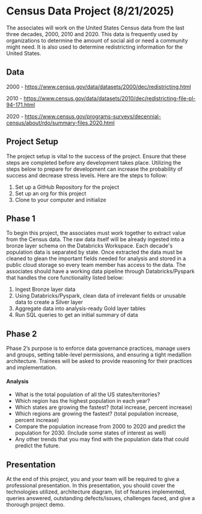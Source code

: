 # Census Data Project (8/21/2025)

The associates will work on the United States Census data from the last three decades, 2000, 2010 and 2020. This data is frequently used by organizations to determine the amount of social aid or need a community might need. It is also used to determine redistricting information for the United States. 

## Data
2000 - https://www.census.gov/data/datasets/2000/dec/redistricting.html

2010 - https://www.census.gov/data/datasets/2010/dec/redistricting-file-pl-94-171.html

2020 - https://www.census.gov/programs-surveys/decennial-census/about/rdo/summary-files.2020.html

## Project Setup

The project setup is vital to the success of the project. Ensure that these steps are completed before any development takes place. Utilizing the steps below to prepare for development can increase the probability of success and decrease stress levels. Here are the steps to follow:

1) Set up a GitHub Repository for the project
2) Set up an org for this project
3) Clone to your computer and initialize

## Phase 1

To begin this project, the associates must work together to extract value from the Census data. The raw data itself will be already ingested into a bronze layer schema on the Databricks Workspace. Each decade's population data is separated by state. Once extracted the data must be cleaned to glean the important fields needed for analysis and stored in a public cloud storage so every team member has access to the data. The associates should have a working data pipeline through Databricks/Pyspark that handles the core functionality listed below:

1) Ingest Bronze layer data
2) Using Databricks/Pyspark, clean data of irrelevant fields or unusable data to create a Silver layer
3) Aggregate data into analysis-ready Gold layer tables
4) Run SQL queries to get an initial summary of data

## Phase 2

Phase 2’s purpose is to enforce data governance practices, manage users and groups, setting table-level permissions, and ensuring a tight medallion architecture. Trainees will be asked to provide reasoning for their practices and implementation.

#### Analysis

- What is the total population of all the US states/territories?
- Which region has the highest population in each year?
- Which states are growing the fastest? (total increase, percent increase)
- Which regions are growing the fastest? (total population increase, percent increase)
- Compare the population increase from 2000 to 2020 and predict the population for 2030. (Include some states of interest as well)
- Any other trends that you may find with the population data that could predict the future.

## Presentation

At the end of this project, you and your team will be required to give a professional presentation. In this presentation, you should cover the technologies utilized, architecture diagram, list of features implemented, queries answered, outstanding defects/issues, challenges faced, and give a thorough project demo.